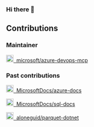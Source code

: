 ### Hi there 👋



## Contributions


### Maintainer

[<img width="20" height="20" src="https://avatars.githubusercontent.com/u/6154722?s=200&v=4">&nbsp; microsoft/azure-devops-mcp](https://github.com/microsoft/azure-devops-mcp)

### Past contributions

[<img width="20" height="20" src="https://avatars.githubusercontent.com/u/22479449?s=200&v=4">&nbsp; MicrosoftDocs/azure-docs](https://github.com/MicrosoftDocs/azure-docs)

[<img width="20" height="20" src="https://avatars.githubusercontent.com/u/22479449?s=200&v=4">&nbsp; MicrosoftDocs/sql-docs](https://github.com/MicrosoftDocs/sql-docs)

[<img width="20" height="20" src="https://avatars.githubusercontent.com/u/3155189?v=4">&nbsp; aloneguid/parquet-dotnet](https://github.com/aloneguid/parquet-dotnet)